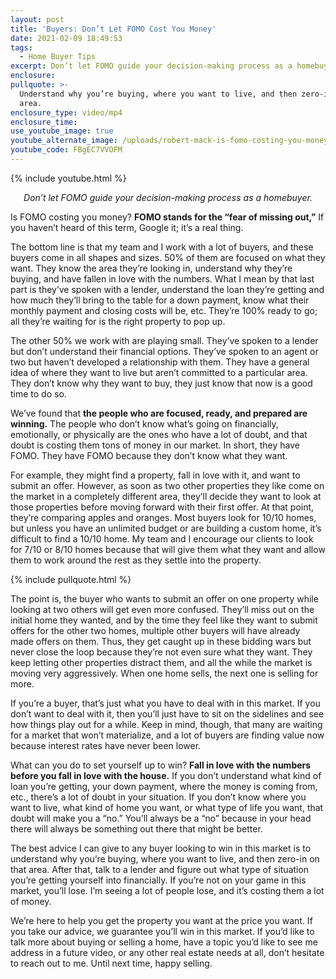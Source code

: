 ```yaml
---
layout: post
title: 'Buyers: Don’t Let FOMO Cost You Money'
date: 2021-02-09 18:49:53
tags:
  - Home Buyer Tips
excerpt: Don’t let FOMO guide your decision-making process as a homebuyer.
enclosure:
pullquote: >-
  Understand why you’re buying, where you want to live, and then zero-in on that
  area.
enclosure_type: video/mp4
enclosure_time:
use_youtube_image: true
youtube_alternate_image: /uploads/robert-mack-is-fomo-costing-you-money-yt.jpg
youtube_code: FBgEC7VVOFM
---
```


{% include youtube.html %}

<p style="text-align: center;"><em>Don’t let FOMO guide your decision-making process as a homebuyer.</em></p>

Is FOMO costing you money? **FOMO stands for the “fear of missing out,”** If you haven’t heard of this term, Google it; it’s a real thing.&nbsp;

The bottom line is that my team and I work with a lot of buyers, and these buyers come in all shapes and sizes. 50% of them are focused on what they want. They know the area they’re looking in, understand why they’re buying, and have fallen in love with the numbers. What I mean by that last part is they’ve spoken with a lender, understand the loan they’re getting and how much they’ll bring to the table for a down payment, know what their monthly payment and closing costs will be, etc. They’re 100% ready to go; all they’re waiting for is the right property to pop up.&nbsp;

The other 50% we work with are playing small. They’ve spoken to a lender but don’t understand their financial options. They’ve spoken to an agent or two but haven’t developed a relationship with them. They have a general idea of where they want to live but aren’t committed to a particular area. They don’t know why they want to buy, they just know that now is a good time to do so.&nbsp;

We’ve found that **the people who are focused, ready, and prepared are winning.** The people who don’t know what’s going on financially, emotionally, or physically are the ones who have a lot of doubt, and that doubt is costing them tons of money in our market. In short, they have FOMO. They have FOMO because they don’t know what they want.&nbsp;

For example, they might find a property, fall in love with it, and want to submit an offer. However, as soon as two other properties they like come on the market in a completely different area, they’ll decide they want to look at those properties before moving forward with their first offer. At that point, they’re comparing apples and oranges. Most buyers look for 10/10 homes, but unless you have an unlimited budget or are building a custom home, it’s difficult to find a 10/10 home. My team and I encourage our clients to look for 7/10 or 8/10 homes because that will give them what they want and allow them to work around the rest as they settle into the property.

{% include pullquote.html %}

The point is, the buyer who wants to submit an offer on one property while looking at two others will get even more confused. They’ll miss out on the initial home they wanted, and by the time they feel like they want to submit offers for the other two homes, multiple other buyers will have already made offers on them. Thus, they get caught up in these bidding wars but never close the loop because they’re not even sure what they want. They keep letting other properties distract them, and all the while the market is moving very aggressively. When one home sells, the next one is selling for more.&nbsp;

If you’re a buyer, that’s just what you have to deal with in this market. If you don’t want to deal with it, then you’ll just have to sit on the sidelines and see how things play out for a while. Keep in mind, though, that many are waiting for a market that won’t materialize, and a lot of buyers are finding value now because interest rates have never been lower.&nbsp;

What can you do to set yourself up to win? **Fall in love with the numbers before you fall in love with the house.** If you don’t understand what kind of loan you’re getting, your down payment, where the money is coming from, etc., there’s a lot of doubt in your situation. If you don’t know where you want to live, what kind of home you want, or what type of life you want, that doubt will make you a “no.” You’ll always be a “no” because in your head there will always be something out there that might be better.&nbsp;

The best advice I can give to any buyer looking to win in this market is to understand why you’re buying, where you want to live, and then zero-in on that area. After that, talk to a lender and figure out what type of situation you’re getting yourself into financially. If you’re not on your game in this market, you’ll lose. I’m seeing a lot of people lose, and it’s costing them a lot of money.&nbsp;

We’re here to help you get the property you want at the price you want. If you take our advice, we guarantee you’ll win in this market. If you’d like to talk more about buying or selling a home, have a topic you’d like to see me address in a future video, or any other real estate needs at all, don’t hesitate to reach out to me. Until next time, happy selling.
